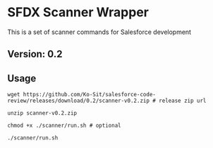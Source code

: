 # SFDX Scanner Wrapper

This is a set of scanner commands for Salesforce development
## Version: 0.2
## Usage

```
wget https://github.com/Ko-Sit/salesforce-code-review/releases/download/0.2/scanner-v0.2.zip # release zip url

unzip scanner-v0.2.zip

chmod +x ./scanner/run.sh # optional

./scanner/run.sh
``` 
